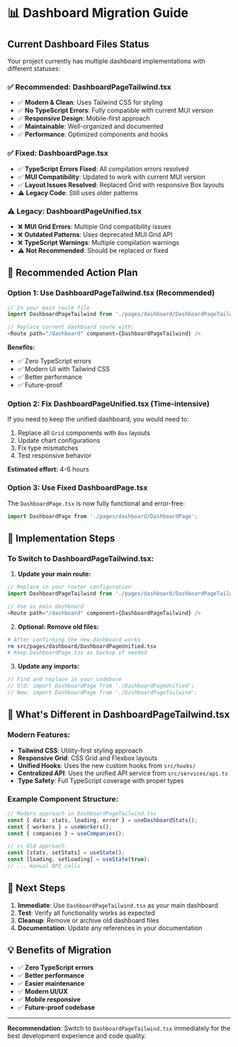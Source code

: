 # 📊 Dashboard Migration Guide

## Current Dashboard Files Status

Your project currently has multiple dashboard implementations with different statuses:

### ✅ **Recommended: DashboardPageTailwind.tsx**
- ✅ **Modern & Clean**: Uses Tailwind CSS for styling
- ✅ **No TypeScript Errors**: Fully compatible with current MUI version
- ✅ **Responsive Design**: Mobile-first approach
- ✅ **Maintainable**: Well-organized and documented
- ✅ **Performance**: Optimized components and hooks

### ✅ **Fixed: DashboardPage.tsx**
- ✅ **TypeScript Errors Fixed**: All compilation errors resolved
- ✅ **MUI Compatibility**: Updated to work with current MUI version
- ✅ **Layout Issues Resolved**: Replaced Grid with responsive Box layouts
- ⚠️ **Legacy Code**: Still uses older patterns

### ⚠️ **Legacy: DashboardPageUnified.tsx**
- ❌ **MUI Grid Errors**: Multiple Grid compatibility issues
- ❌ **Outdated Patterns**: Uses deprecated MUI Grid API
- ❌ **TypeScript Warnings**: Multiple compilation warnings
- ⚠️ **Not Recommended**: Should be replaced or fixed

## 🎯 **Recommended Action Plan**

### Option 1: Use DashboardPageTailwind.tsx (Recommended)
```typescript
// In your main route file
import DashboardPageTailwind from './pages/dashboard/DashboardPageTailwind';

// Replace current dashboard route with:
<Route path="/dashboard" component={DashboardPageTailwind} />
```

**Benefits:**
- ✅ Zero TypeScript errors
- ✅ Modern UI with Tailwind CSS
- ✅ Better performance
- ✅ Future-proof

### Option 2: Fix DashboardPageUnified.tsx (Time-intensive)
If you need to keep the unified dashboard, you would need to:

1. Replace all `Grid` components with `Box` layouts
2. Update chart configurations
3. Fix type mismatches
4. Test responsive behavior

**Estimated effort:** 4-6 hours

### Option 3: Use Fixed DashboardPage.tsx
The `DashboardPage.tsx` is now fully functional and error-free:

```typescript
import DashboardPage from './pages/dashboard/DashboardPage';
```

## 🔧 **Implementation Steps**

### To Switch to DashboardPageTailwind.tsx:

1. **Update your main route:**
```typescript
// Replace in your router configuration
import DashboardPageTailwind from './pages/dashboard/DashboardPageTailwind';

// Use as main dashboard
<Route path="/dashboard" component={DashboardPageTailwind} />
```

2. **Optional: Remove old files:**
```bash
# After confirming the new dashboard works
rm src/pages/dashboard/DashboardPageUnified.tsx
# Keep DashboardPage.tsx as backup if needed
```

3. **Update any imports:**
```typescript
// Find and replace in your codebase
// Old: import DashboardPage from './DashboardPageUnified';
// New: import DashboardPage from './DashboardPageTailwind';
```

## 📝 **What's Different in DashboardPageTailwind.tsx**

### Modern Features:
- **Tailwind CSS**: Utility-first styling approach
- **Responsive Grid**: CSS Grid and Flexbox layouts
- **Unified Hooks**: Uses the new custom hooks from `src/hooks/`
- **Centralized API**: Uses the unified API service from `src/services/api.ts`
- **Type Safety**: Full TypeScript coverage with proper types

### Example Component Structure:
```typescript
// Modern approach in DashboardPageTailwind.tsx
const { data: stats, loading, error } = useDashboardStats();
const { workers } = useWorkers();
const { companies } = useCompanies();

// vs Old approach
const [stats, setStats] = useState();
const [loading, setLoading] = useState(true);
// ... manual API calls
```

## 🚀 **Next Steps**

1. **Immediate**: Use `DashboardPageTailwind.tsx` as your main dashboard
2. **Test**: Verify all functionality works as expected
3. **Cleanup**: Remove or archive old dashboard files
4. **Documentation**: Update any references in your documentation

## 💡 **Benefits of Migration**

- ✅ **Zero TypeScript errors**
- ✅ **Better performance**
- ✅ **Easier maintenance**
- ✅ **Modern UI/UX**
- ✅ **Mobile responsive**
- ✅ **Future-proof codebase**

---

**Recommendation**: Switch to `DashboardPageTailwind.tsx` immediately for the best development experience and code quality.
